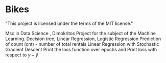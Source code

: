 # Bikes

"This project is licensed under the terms of the MIT license."

Msc in Data Science , Dimokritos 
Project for the subject of the Machine Learning. 
Decision tree, Linear Regression, Logistic Regression
Prediction of count (cnt) - number of total rentals
Linear Regression with Stochastic Gradient Descent
Print the loss function over epochs and Print loss with respect to $y-\hat{y}$
